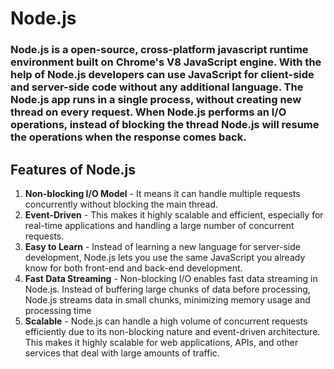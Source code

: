 # Node.js

### Node.js is a open-source, cross-platform javascript runtime environment built on Chrome's V8 JavaScript engine. With the help of Node.js developers can use JavaScript for client-side and server-side code without any additional language. The Node.js app runs in a single process, without creating new thread on every request. When Node.js performs an I/O operations, instead of blocking the thread Node.js will resume the operations when the response comes back.

## Features of Node.js

1. **Non-blocking I/O Model** - It means it can handle multiple requests concurrently without blocking the main thread.
2. **Event-Driven** - This makes it highly scalable and efficient, especially for real-time applications and handling a large number of concurrent requests.
3. **Easy to Learn** - Instead of learning a new language for server-side development, Node.js lets you use the same JavaScript you already know for both front-end and back-end development.
4. **Fast Data Streaming** - Non-blocking I/O enables fast data streaming in Node.js. Instead of buffering large chunks of data before processing, Node.js streams data in small chunks, minimizing memory usage and processing time
5. **Scalable** - Node.js can handle a high volume of concurrent requests efficiently due to its non-blocking nature and event-driven architecture. This makes it highly scalable for web applications, APIs, and other services that deal with large amounts of traffic.
